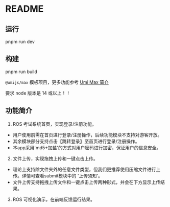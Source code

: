 # README

## 运行

pnpm run dev

## 构建

pnpm run build

`@umijs/max` 模板项目，更多功能参考 [Umi Max 简介](https://umijs.org/docs/max/introduce)

要求 node 版本是 14 或以上！！

## 功能简介

1. ROS 考试系统首页，实现登录/注册功能。

- 用户使用前需在首页进行登录/注册操作，后续功能模块不支持对游客开放。
- 其余模块部分支持点击【跳转登录】至首页进行登录/注册操作。
- 本app采用'md5+加盐'的方式对用户密码进行加密，保证用户的信息安全。

2. 文件上传，实现拖拽上传和一键点击上传。

- 理论上支持除文件夹外的任意文件类型，但我们更推荐使用压缩文件进行上传。详情可查看submit模块中的 '上传须知'。
- 文件上传支持拖拽上传文件和一键点击上传两种形式，并会在下方显示上传结果。

3. ROS 可视化演示，在前端反馈运行结果。
